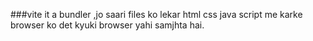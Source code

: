 ###vite 
it a bundler ,jo saari files ko lekar html css java script me karke browser ko det kyuki browser yahi samjhta hai.
